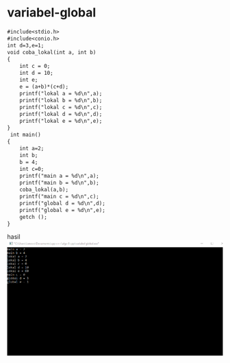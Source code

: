 # variabel-global

    #include<stdio.h>
    #include<conio.h>
    int d=3,e=1;
    void coba_lokal(int a, int b)
    {
        int c = 0;
        int d = 10;
        int e;
        e = (a+b)*(c+d);
        printf("lokal a = %d\n",a);
        printf("lokal b = %d\n",b);
        printf("lokal c = %d\n",c);
        printf("lokal d = %d\n",d);
        printf("lokal e = %d\n",e);
    }
     int main()
    {
        int a=2;
        int b;
        b = 4;
        int c=0;
        printf("main a = %d\n",a);
        printf("main b = %d\n",b);
        coba_lokal(a,b);
        printf("main c = %d\n",c);
        printf("global d = %d\n",d);
        printf("global e = %d\n",e);
        getch ();
    }
    
    
hasil
![img](https://github.com/septianaana/variabel-global/blob/master/variabel%20global.png?raw=true)
